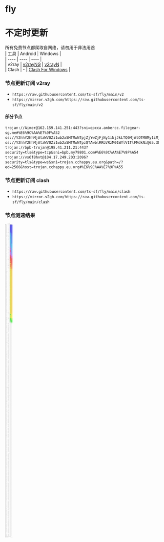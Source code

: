 # fly
# 不定时更新
所有免费节点都爬取自网络，请勿用于非法用途  
|  工具  | Android  | Windows  |  
|  ----  | ----   | ----  |  
| v2ray  | [v2rayNG](https://github.com/2dust/v2rayNG/releases) | [v2rayN](https://github.com/2dust/v2rayN/releases) |  
| Clash  | - | [Clash For Windows](https://github.com/2dust/clashN/releases) | 
  
### 节点更新订阅  v2ray
- `https://raw.githubusercontent.com/ts-sf/fly/main/v2`  
- `https://mirror.v2gh.com/https://raw.githubusercontent.com/ts-sf/fly/main/v2`  

#### 部分节点  
``` 
trojan://Aimer@162.159.141.251:443?sni=epcca.ambercc.filegear-sg.me#%E6%9C%AA%E7%9F%A52
ss://Y2hhY2hhMjAtaWV0Zi1wb2x5MTMwNTpjZjYwZjFjNy1iNjJkLTQ0MjAtOTM0My1iMjE3ZTViNDI0YzI=@free.2apzhfa.xyz:31341#%F0%9F%87%B5%F0%9F%87%ADPH%E8%8F%B2%E5%BE%8B%E5%AE%BE
ss://Y2hhY2hhMjAtaWV0Zi1wb2x5MTMwNTpzQTAwblRRbVRzM01WYlV1TlFMdkNi@65.38.120.217:65283#%E6%9C%AA%E7%9F%A53
trojan://bpb-trojan@198.41.211.21:443?security=tls&type=tcp&sni=bpb.my79801.com#%E6%9C%AA%E7%9F%A54
trojan://vs6f8hvt@104.17.249.203:2096?security=tls&type=ws&sni=trojan.cchappy.eu.org&path=/?ed=2560&host=trojan.cchappy.eu.org#%E6%9C%AA%E7%9F%A55
```
### 节点更新订阅  clash
- `https://raw.githubusercontent.com/ts-sf/fly/main/clash`  
- `https://mirror.v2gh.com/https://raw.githubusercontent.com/ts-sf/fly/main/clash`  

### 节点测速结果
![image](traffic.png)
